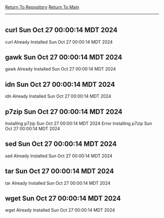 [Return To Repository](https://github.com/DigitalWarrior/piholeparser/)
[Return To Main](https://github.com/DigitalWarrior/piholeparser/blob/master/RecentRunLogs/Mainlog.md)
____________________________________
# 
## curl Sun Oct 27 00:00:14 MDT 2024
curl Already Installed Sun Oct 27 00:00:14 MDT 2024
## gawk Sun Oct 27 00:00:14 MDT 2024
gawk Already Installed Sun Oct 27 00:00:14 MDT 2024
## idn Sun Oct 27 00:00:14 MDT 2024
idn Already Installed Sun Oct 27 00:00:14 MDT 2024
## p7zip Sun Oct 27 00:00:14 MDT 2024
Installing p7zip Sun Oct 27 00:00:14 MDT 2024
Error Installing p7zip Sun Oct 27 00:00:14 MDT 2024
## sed Sun Oct 27 00:00:14 MDT 2024
sed Already Installed Sun Oct 27 00:00:14 MDT 2024
## tar Sun Oct 27 00:00:14 MDT 2024
tar Already Installed Sun Oct 27 00:00:14 MDT 2024
## wget Sun Oct 27 00:00:14 MDT 2024
wget Already Installed Sun Oct 27 00:00:14 MDT 2024
